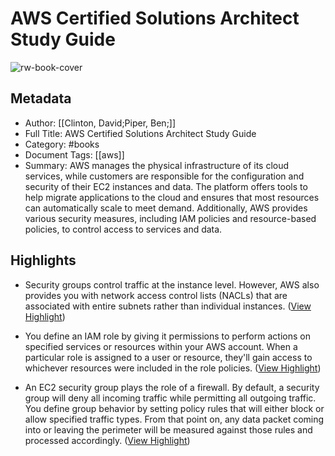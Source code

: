 # AWS Certified Solutions Architect Study Guide

![rw-book-cover](https://readwise-assets.s3.amazonaws.com/media/reader/parsed_document_assets/296073327/Ig5iOhMYGJ7TCwn57NXaMbfkSP2Zb2d4kwmFtyv47h0-cove_UlHVX5H.jpg)

## Metadata
- Author: [[Clinton, David;Piper, Ben;]]
- Full Title: AWS Certified Solutions Architect Study Guide
- Category: #books
- Document Tags: [[aws]] 
- Summary: AWS manages the physical infrastructure of its cloud services, while customers are responsible for the configuration and security of their EC2 instances and data. The platform offers tools to help migrate applications to the cloud and ensures that most resources can automatically scale to meet demand. Additionally, AWS provides various security measures, including IAM policies and resource-based policies, to control access to services and data.

## Highlights
- Security groups control traffic at the instance level. However, AWS also provides you with network access control lists (NACLs) that are associated with entire subnets rather than individual instances. ([View Highlight](https://read.readwise.io/read/01jvmzevk2bfvsb20hxfdh79kt))

- You define an IAM role by giving it permissions to perform actions on specified services or resources within your AWS account. When a particular role is assigned to a user or resource, they'll gain access to whichever resources were included in the role policies. ([View Highlight](https://read.readwise.io/read/01jvmzp59cjrw52t75tgjebrkb))

- An EC2 security group plays the role of a firewall. By default, a security group will deny all incoming traffic while permitting all outgoing traffic. You define group behavior by setting policy rules that will either block or allow specified traffic types. From that point on, any data packet coming into or leaving the perimeter will be measured against those rules and processed accordingly. ([View Highlight](https://read.readwise.io/read/01jvmwnda1gp6f3yvagkzbnqnm))

